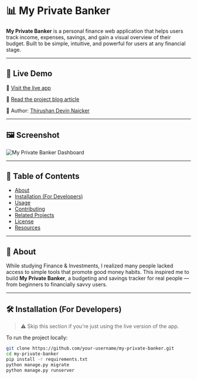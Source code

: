# 📊 My Private Banker

**My Private Banker** is a personal finance web application that helps users track income, expenses, savings, and gain a visual overview of their budget. Built to be simple, intuitive, and powerful for users at any financial stage.

---

## 🚀 Live Demo

🔗 [Visit the live app](https://your-deployed-url.com)

📖 [Read the project blog article](https://your-blog-url.com)

👤 Author: [Thirushan Devin Naicker](https://www.linkedin.com/in/your-linkedin)

---

## 🖼️ Screenshot

![My Private Banker Dashboard](https://your-image-url.com/screenshot.png)

---

## 📂 Table of Contents

- [About](#about)
- [Installation (For Developers)](#installation-for-developers)
- [Usage](#usage)
- [Contributing](#contributing)
- [Related Projects](#related-projects)
- [License](#license)
- [Resources](#resources)

---

## 🧠 About

While studying Finance & Investments, I realized many people lacked access to simple tools that promote good money habits. This inspired me to build **My Private Banker**, a budgeting and savings tracker for real people — from beginners to financially savvy users.

---

## 🛠️ Installation (For Developers)

> ⚠️ Skip this section if you're just using the live version of the app.

To run the project locally:

```bash
git clone https://github.com/your-username/my-private-banker.git
cd my-private-banker
pip install -r requirements.txt
python manage.py migrate
python manage.py runserver
